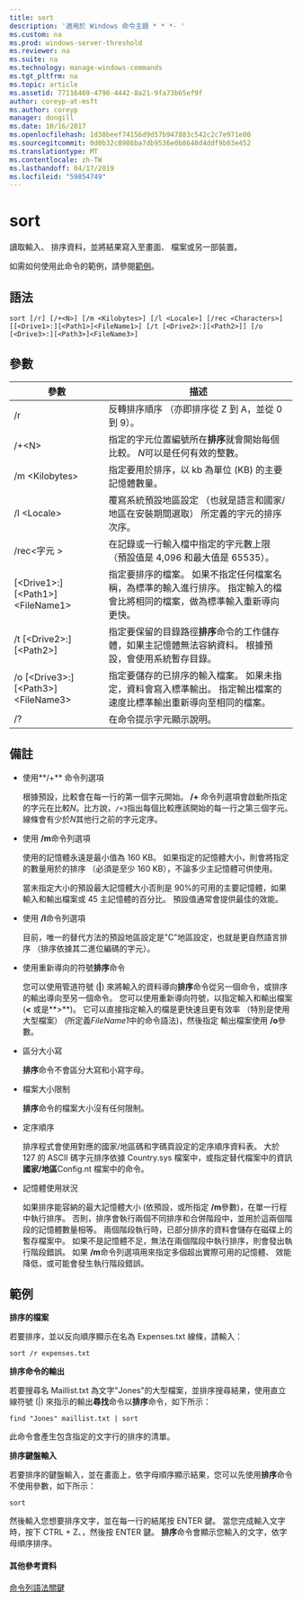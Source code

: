 ```yaml
---
title: sort
description: '適用於 Windows 命令主題 * * *- '
ms.custom: na
ms.prod: windows-server-threshold
ms.reviewer: na
ms.suite: na
ms.technology: manage-windows-commands
ms.tgt_pltfrm: na
ms.topic: article
ms.assetid: 77116469-4790-4442-8a21-9fa73b65ef9f
author: coreyp-at-msft
ms.author: coreyp
manager: dongill
ms.date: 10/16/2017
ms.openlocfilehash: 1d38beef74156d9d57b947883c542c2c7e971e00
ms.sourcegitcommit: 0d0b32c8986ba7db9536e0b8648d4ddf9b03e452
ms.translationtype: MT
ms.contentlocale: zh-TW
ms.lasthandoff: 04/17/2019
ms.locfileid: "59854749"
---
```

# <a name="sort"></a>sort



讀取輸入、 排序資料，並將結果寫入至畫面、 檔案或另一部裝置。

如需如何使用此命令的範例，請參閱[範例](#BKMK_examples)。

## <a name="syntax"></a>語法

```
sort [/r] [/+<N>] [/m <Kilobytes>] [/l <Locale>] [/rec <Characters>] [[<Drive1>:][<Path1>]<FileName1>] [/t [<Drive2>:][<Path2>]] [/o [<Drive3>:][<Path3>]<FileName3>]
```

## <a name="parameters"></a>參數

|參數|描述|
|---------|-----------|
|/r|反轉排序順序 （亦即排序從 Z 到 A，並從 0 到 9）。|
|/+\<N>|指定的字元位置編號所在**排序**就會開始每個比較。 *N*可以是任何有效的整數。|
|/m \<Kilobytes>|指定要用於排序，以 kb 為單位 (KB) 的主要記憶體數量。|
|/l \<Locale>|覆寫系統預設地區設定 （也就是語言和國家/地區在安裝期間選取） 所定義的字元的排序次序。|
|/rec\<字元 >|在記錄或一行輸入檔中指定的字元數上限 （預設值是 4,096 和最大值是 65535）。|
|[\<Drive1>:][\<Path1>]\<FileName1>|指定要排序的檔案。 如果不指定任何檔案名稱，為標準的輸入進行排序。 指定輸入的檔會比將相同的檔案，做為標準輸入重新導向更快。|
|/t [\<Drive2>:][\<Path2>]|指定要保留的目錄路徑**排序**命令的工作儲存體，如果主記憶體無法容納資料。 根據預設，會使用系統暫存目錄。|
|/o [\<Drive3>:][\<Path3>]\<FileName3>|指定要儲存的已排序的輸入檔案。 如果未指定，資料會寫入標準輸出。 指定輸出檔案的速度比標準輸出重新導向至相同的檔案。|
|/?|在命令提示字元顯示說明。|

## <a name="remarks"></a>備註

-   使用**/+** 命令列選項

    根據預設，比較會在每一行的第一個字元開始。 **/+** 命令列選項會啟動所指定的字元在比較*N*。比方說，`/+3`指出每個比較應該開始的每一行之第三個字元。 線條會有少於*N*其他行之前的字元定序。
-   使用 **/m**命令列選項

    使用的記憶體永遠是最小值為 160 KB。 如果指定的記憶體大小，則會將指定的數量用於的排序 （必須是至少 160 KB），不論多少主記憶體可供使用。

    當未指定大小的預設最大記憶體大小否則是 90%的可用的主要記憶體，如果輸入和輸出檔案或 45 主記憶體的百分比。 預設值通常會提供最佳的效能。
-   使用 **/l**命令列選項

    目前，唯一的替代方法的預設地區設定是"C"地區設定，也就是更自然語言排序 （排序依據其二進位編碼的字元）。
-   使用重新導向的符號**排序**命令

    您可以使用管道符號 (**|**) 來將輸入的資料導向**排序**命令從另一個命令，或排序的輸出導向至另一個命令。 您可以使用重新導向符號，以指定輸入和輸出檔案 (**<** 或是**>**)。 它可以直接指定輸入的檔是更快速且更有效率 （特別是使用大型檔案） (所定義*FileName1*中的命令語法)，然後指定 輸出檔案使用 **/o**參數。
-   區分大小寫

    **排序**命令不會區分大寫和小寫字母。
-   檔案大小限制

    **排序**命令的檔案大小沒有任何限制。
-   定序順序

    排序程式會使用對應的國家/地區碼和字碼頁設定的定序順序資料表。 大於 127 的 ASCII 碼字元排序依據 Country.sys 檔案中，或指定替代檔案中的資訊**國家/地區**Config.nt 檔案中的命令。
-   記憶體使用狀況

    如果排序能容納的最大記憶體大小 (依預設，或所指定 **/m**參數)，在單一行程中執行排序。 否則，排序會執行兩個不同排序和合併階段中，並用於這兩個階段的記憶體數量相等。 兩個階段執行時，已部分排序的資料會儲存在磁碟上的暫存檔案中。 如果不是記憶體不足，無法在兩個階段中執行排序，則會發出執行階段錯誤。 如果 **/m**命令列選項用來指定多個超出實際可用的記憶體、 效能降低，或可能會發生執行階段錯誤。

## <a name="BKMK_examples"></a>範例

**排序的檔案**

若要排序，並以反向順序顯示在名為 Expenses.txt 線條，請輸入：

`sort /r expenses.txt`

**排序命令的輸出**

若要搜尋名 Maillist.txt 為文字"Jones"的大型檔案，並排序搜尋結果，使用直立線符號 (|) 來指示的輸出**尋找**命令以**排序**命令，如下所示：

`find "Jones" maillist.txt | sort`

此命令會產生包含指定的文字行的排序的清單。

**排序鍵盤輸入**

若要排序的鍵盤輸入，並在畫面上，依字母順序顯示結果，您可以先使用**排序**命令不使用參數，如下所示：

`sort`

然後輸入您想要排序文字，並在每一行的結尾按 ENTER 鍵。 當您完成輸入文字時，按下 CTRL + Z、，然後按 ENTER 鍵。 **排序**命令會顯示您輸入的文字，依字母順序排序。

#### <a name="additional-references"></a>其他參考資料

[命令列語法關鍵](command-line-syntax-key.md)